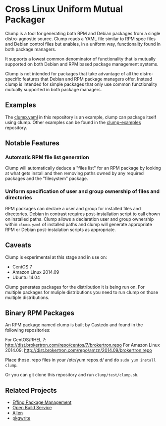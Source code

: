 Cross Linux Uniform Mutual Packager
===================================

Clump is a tool for generating both RPM and Debian packages from a single
distro-agnostic source. Clump reads a YAML file similar to RPM spec files and
Debian control files but enables, in a uniform way, functionality found in
both package managers.

It supports a lowest common denominator of functionality that is mutually
supported on both Debian and RPM based package management systems.

Clump is not intended for packages that take advantage of all the
distro-specific features that Debian and RPM package managers offer.
Instead clump is intended for simple packages that only use common
functionality mutually supported in both package managers.

Examples
--------

The [clump.yaml](clump.yaml) in this repository is an example, clump can
package itself using clump. Other examples can be found in the
[clump-examples](https://github.com/castedo/clump-examples) repository.

Notable Features
----------------

### Automatic RPM file list generation

Clump will automatically deduce a "files list" for an RPM package by looking at
what gets install and then removing paths owned by any required packages and
the "filesystem" package.

### Uniform specification of user and group ownership of files and directories

RPM packages can declare a user and group for installed files and directories.
Debian in contrast requires post-installation script to call chown on installed
paths. Clump allows a declaration user and group ownership within `clump.yaml`
of installed paths and clump will generate appropriate RPM or Debian
post-instalation scripts as appropriate.

Caveats
-------

Clump is experimental at this stage and in use on:
* CentOS 7
* Amazon Linux 2014.09
* Ubuntu 14.04

Clump generates packages for the distribution it is being run on.  For multiple
packages for muliple distributions you need to run clump on those multiple
distributions.

Binary RPM Packages
-------------------

An RPM package named clump is built by Castedo and found in the following repositories:

For CentOS/RHEL 7: http://dist.brokertron.com/repo/centos/7/brokertron.repo
For Amazon Linux 2014.09: http://dist.brokertron.com/repo/amzn/2014.09/brokertron.repo

Place those .repo files in your /etc/yum.repos.d/ and do `sudo yum install clump`.

Or you can git clone this repository and run `clump/test/clump.sh`.

Related Projects
----------------

* [Effing Package Management](http://github.com/jordansissel/fpm)
* [Open Build Service](http://openbuildservice.org)
* [Alien](http://en.wikipedia.org/wiki/Alien_(software))
* [pkgwrite](http://ffem.org/daveb/pkgwrite/)

